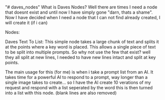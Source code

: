 "# daves_nodes" 
What is Daves Nodes?
Well there are times I need a node that doesnt exist and until now I have simply gone "darn, thats a shame".
Now I have decided when I need a node that I can not find already created, I will create it (if i can)

Nodes: 

Daves Text To List:
This simple node takes a large chunk of text and splits it at the points where a key word is placed. This allows a single piece of text to be split into multiple prompts. 
So why not use the few that exist? well they all split at new lines, I needed to have new lines intact and split at key points.

The main usage for this (for me) is when i take a prompt list from an AI. It takes time for a powerful AI to respond to a prompt, way longer than a single image takes to create... so I have the AI create 10 verations of my request and respond with a list seperated by the word <split> this is then turned into a list with this node. (blank lines are also removed)